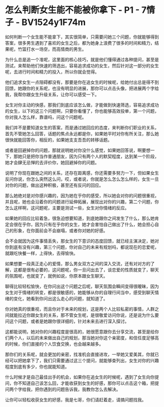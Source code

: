 # 怎么判断女生能不能被你拿下 - P1 - 7情子 - BV1524y1F74m

如何判断一个女生能不能拿下，其实很简单，只需要问她三个问题，你就能够得到答案，很多男生遇到了喜欢的女生之后，都为她身上浪费了很多的时间和精力，结果呢，竹篮打水一场空，而高情商的男生。

为什么总是追一个准呢，这里面的核心技巧，就是他们懂得通过各种提问，甚至是测试，来帮助他们快速的筛选出，容易追求成功的女生，然后针对这一部分的女生呢，去进行时间和精力的投入，所以你就会觉得。

他们追求女生一点阻碍都没有，那要是你在追女生的时候呢，给她付出总是得不到回馈，她跟你的关系呢，也没有明显的进展，那你可以点击头像，把进展两个字给我，我帮你跟女生升级关系，让你可以感受一下。

女生对你主动的快感，那我们到底应该怎么做，才能做到快速筛选，容易追求成功的女生，以下的这三个问题啊，只要你看懂了，你也能够高效投单，第一个问题，你对我人怎么样，靠谱吗，问这个问题呢。

我们并不是要知道女生的答案，而是通过她回应的态度，来判断你们职业的关系，首先不管她怎么回答，话题的焦点永远都是你，如果她平时对你有所关注，那么她很快就能回答你，相反的，如果她支支吾吾的转移话题。

或者是回避掉你的问题，那就说明她对你没什么感觉，如果她回答说，啊要想一下，那她只是把你当作普通朋友，因为只有两个人的默契程度，达到某一个阶段，她才会肆无忌惮的去评价你，她回避掉你的问题。

说明了你现在跟她之间的关系，还存在距离感，你还需要多努力一下，但如果女生反问你说，你怎么突然这么问，哎，或者说，你就是怎么怎么怎么样的，女生一旦对你的问题，做出这种积极，甚至还有反问的回应。

那么她绝对是对你感兴趣的，因为她在乎你的感受，所以她会对你的问题很重视，并且呢，她也会沿着你的问题进行延伸拓展，展现出对你的兴趣，第二个问题，你怎么这样啊，这问题呢，主要是测试一些，女生对你情绪的反应。

如果她的回应比较着急，很急迫想要知道，到底她跟你之间发生了什么，那么她肯定会很在乎你，因为只有在乎你的女生，她才会害怕自己做出了什么，她会担心自己的形象，在你面前会不会崩塌，或者你对她的好感。

会不会就因为这件事情丢失，那女生的下意识的态度回馈，就已经主演决定，她对你到底有没有兴趣，第三个问题，你对自己的未来有规划吗，都说现在的恋爱呢，就跟吃快餐一样，上得快，去得愉快。

如果想要一段真正走心的爱情，那么男女双方之间的深入交流，还有对对方的了解，这都是很有必要的，这问题呢，你一旦问出去了，谈恋爱的性质就变了，聊天的氛围呢，也就变了，就例如说，你原本跟女生聊天。

聊得比较轻松愉快，在你问出这个问题之后呢，聊天氛围会瞬间变得很暧昧，因为女生对于情绪的转变，都是很敏感的，她能够从你的自理行间当中，感受到聊天情绪的变化，她看到你问出这么走心的问题，就知道了。

你对她真的很重视，而且你对于未来的规划，这是两个人比较私密的事情，人群之间就能拉近你跟女生的关系，那不管女生呢，是很敬爱访问你说，还是说为什么要问这个问题，或者是她跟你很详细的，针对未来去进行深入探讨。

这都能说明，她对你的兴趣程度是很高的，她很愿意跟你去分享交流，甚至是给你们两个人，以后的未来做出自己的规划，那当她对你这个亲密度，和信任度足够高的时候，你们直接的个人饮食交换，也会越来越多。

那你们的关系呢，就会更加的亲密，找准机会直接进攻，一举她又爱美其，你就已经可以把她拿下了，我们只需要通过这三个提问，就能够查列出，女生对你的兴趣程度到底有多少，你也就能知道。

什么时候才是自己最佳出手的机会，如果你在追女生的时候呢，遇到了女生向你提问，你不知道自己该怎么回，才能收获到女生的好感，那你可以点击这个箱，把提问两个字给我，把你遇到的问题告诉我，我教你怎么去解决。

让你可以轻松收获女生的好感，我是七哥，你们请赶着走，请搞问题找我。